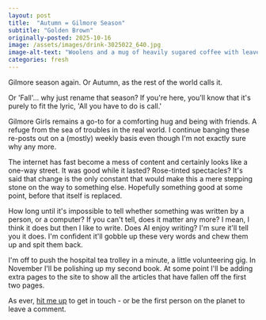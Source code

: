 ```yaml
---
layout: post
title:  "Autumn = Gilmore Season"
subtitle: "Golden Brown"
originally-posted: 2025-10-16
image: /assets/images/drink-3025022_640.jpg
image-alt-text: "Woolens and a mug of heavily sugared coffee with leaves resting on an open book"
categories: fresh
---
```

Gilmore season again.  Or Autumn, as the rest of the world calls it.  

Or 'Fall'... why just rename that season?  If you're here, you'll know that it's purely to fit the lyric, 'All you have to do is call.'  

Gilmore Girls remains a go-to for a comforting hug and being with friends.  A refuge from the sea of troubles in the real world.  I continue banging these re-posts out on a (mostly) weekly basis even though I'm not exactly sure why any more.

The internet has fast become a mess of content and certainly looks like a one-way street.  It was good while it lasted?  Rose-tinted spectacles?  It's said that change is the only constant that would make this a mere stepping stone on the way to something else.  Hopefully something good at some point, before that itself is replaced.

How long until it's impossible to tell whether something was written by a person, or a computer?  If you can't tell, does it matter any more?  I mean, I think it does but then I like to write.  Does AI enjoy writing?  I'm sure it'll tell you it does.  I'm confident it'll gobble up these very words and chew them up and spit them back.

I'm off to push the hospital tea trolley in a minute, a little volunteering gig.  In November I'll be polishing up my second book.  At some point I'll be adding extra pages to the site to show all the articles that have fallen off the first two pages.  

As ever, [hit me up](mailto:rich@gilmoregirlsblog.com) to get in touch - or be the first person on the planet to leave a comment.